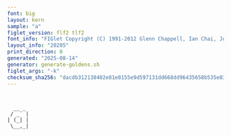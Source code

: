 ```yaml
---
font: big
layout: kern
sample: "a"
figlet_version: flf2 tlf2
font_info: "FIGlet Copyright (C) 1991-2012 Glenn Chappell, Ian Chai, John Cowan,"
layout_info: "20205"
print_direction: 0
generated: "2025-08-14"
generator: generate-goldens.sh
figlet_args: "-k"
checksum_sha256: "dacdb312138402e81e8155e9d597131dd668dd96435658b535e0399c177b8108"
---
```


```text
       
       
  __ _ 
 / _` |
| (_| |
 \__,_|
       
       
```
